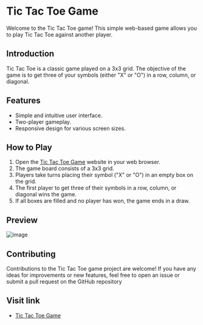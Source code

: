 # Tic Tac Toe Game

Welcome to the Tic Tac Toe game! This simple web-based game allows you to play Tic Tac Toe against another player.


## Introduction

Tic Tac Toe is a classic game played on a 3x3 grid. The objective of the game is to get three of your symbols (either "X" or "O") in a row, column, or diagonal.

## Features

- Simple and intuitive user interface.
- Two-player gameplay.
- Responsive design for various screen sizes.

## How to Play

1. Open the [Tic Tac Toe Game](https://mohitpramanik.github.io/Tic-tac-toe-game-website/) website in your web browser.
2. The game board consists of a 3x3 grid.
3. Players take turns placing their symbol ("X" or "O") in an empty box on the grid.
4. The first player to get three of their symbols in a row, column, or diagonal wins the game.
5. If all boxes are filled and no player has won, the game ends in a draw.

## Preview

![image](https://github.com/MohitPramanik/Tic-tac-toe-game-website/assets/119654241/4b97a7bc-21f9-4fdd-970a-322b2b4285b2)

## Contributing

Contributions to the Tic Tac Toe game project are welcome! If you have any ideas for improvements or new features, feel free to open an issue or submit a pull request on the GitHub repository


## Visit link

 - [Tic Tac Toe Game](https://mohitpramanik.github.io/Tic-tac-toe-game-website/)
